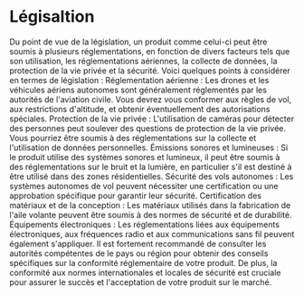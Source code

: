# Légisaltion 

Du point de vue de la législation, un produit comme celui-ci peut être soumis à plusieurs réglementations, en fonction de divers facteurs tels que son utilisation, les réglementations aériennes, la collecte de données, la protection de la vie privée et la sécurité.
Voici quelques points à considérer en termes de législation :
Réglementation aérienne : Les drones et les véhicules aériens autonomes sont généralement réglementés par les autorités de l'aviation civile. Vous devrez vous conformer aux règles de vol, aux restrictions d'altitude, et obtenir éventuellement des autorisations spéciales.
Protection de la vie privée : L'utilisation de caméras pour détecter des personnes peut soulever des questions de protection de la vie privée. Vous pourriez être soumis à des réglementations sur la collecte et l'utilisation de données personnelles.
Émissions sonores et lumineuses : Si le produit utilise des systèmes sonores et lumineux, il peut être soumis à des réglementations sur le bruit et la lumière, en particulier s'il est destiné à être utilisé dans des zones résidentielles.
Sécurité des vols autonomes : Les systèmes autonomes de vol peuvent nécessiter une certification ou une approbation spécifique pour garantir leur sécurité.
Certification des matériaux et de la conception : Les matériaux utilisés dans la fabrication de l'aile volante peuvent être soumis à des normes de sécurité et de durabilité.
Équipements électroniques : Les réglementations liées aux équipements électroniques, aux fréquences radio et aux communications sans fil peuvent également s'appliquer.
Il est fortement recommandé de consulter les autorités compétentes de le pays ou région pour obtenir des conseils spécifiques sur la conformité réglementaire de votre produit. De plus, la conformité aux normes internationales et locales de sécurité est cruciale pour assurer le succès et l'acceptation de votre produit sur le marché.

